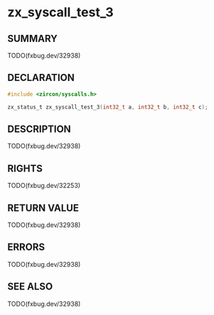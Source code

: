 # zx_syscall_test_3

## SUMMARY

<!-- Contents of this heading updated by update-docs-from-fidl, do not edit. -->

TODO(fxbug.dev/32938)

## DECLARATION

<!-- Contents of this heading updated by update-docs-from-fidl, do not edit. -->

```c
#include <zircon/syscalls.h>

zx_status_t zx_syscall_test_3(int32_t a, int32_t b, int32_t c);
```

## DESCRIPTION

TODO(fxbug.dev/32938)

## RIGHTS

<!-- Contents of this heading updated by update-docs-from-fidl, do not edit. -->

TODO(fxbug.dev/32253)

## RETURN VALUE

TODO(fxbug.dev/32938)

## ERRORS

TODO(fxbug.dev/32938)

## SEE ALSO


TODO(fxbug.dev/32938)
